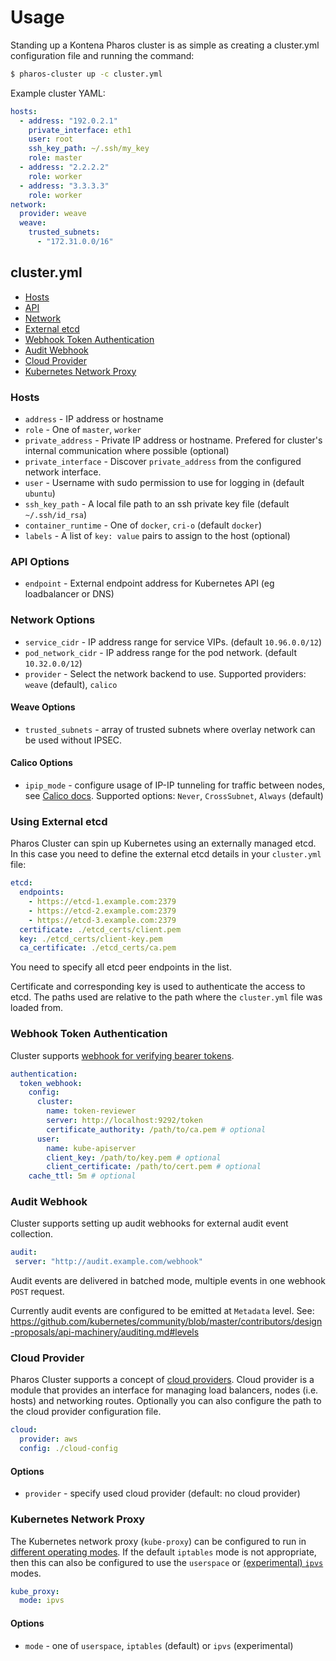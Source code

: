 # Usage

Standing up a Kontena Pharos cluster is as simple as creating a cluster.yml configuration file and running the command:

```sh
$ pharos-cluster up -c cluster.yml
```

Example cluster YAML:

```yaml
hosts:
  - address: "192.0.2.1"
    private_interface: eth1
    user: root
    ssh_key_path: ~/.ssh/my_key
    role: master
  - address: "2.2.2.2"
    role: worker
  - address: "3.3.3.3"
    role: worker
network:
  provider: weave
  weave:
    trusted_subnets:
      - "172.31.0.0/16"
```

## cluster.yml

- [Hosts](#hosts)
- [API](#api-options)
- [Network](#network-options)
- [External etcd](#using-external-etcd)
- [Webhook Token Authentication](#webhook-token-authentication)
- [Audit Webhook](#audit-webhook)
- [Cloud Provider](#cloud-provider)
- [Kubernetes Network Proxy](#kubernetes-network-proxy)

### Hosts

- `address` - IP address or hostname
- `role` - One of `master`, `worker`
- `private_address` - Private IP address or hostname. Prefered for cluster's internal communication where possible (optional)
- `private_interface` - Discover `private_address` from the configured network interface.
- `user` - Username with sudo permission to use for logging in (default  `ubuntu`)
- `ssh_key_path` - A local file path to an ssh private key file (default `~/.ssh/id_rsa`)
- `container_runtime` - One of `docker`, `cri-o` (default `docker`)
- `labels` - A list of `key: value` pairs to assign to the host (optional)

### API Options

- `endpoint` - External endpoint address for Kubernetes API (eg loadbalancer or DNS)

### Network Options

- `service_cidr` - IP address range for service VIPs. (default `10.96.0.0/12`)
- `pod_network_cidr` - IP address range for the pod network. (default `10.32.0.0/12`)
- `provider` - Select the network backend to use. Supported providers: `weave` (default), `calico`

#### Weave Options
- `trusted_subnets` - array of trusted subnets where overlay network can be used without IPSEC.

#### Calico Options
- `ipip_mode` - configure usage of IP-IP tunneling for traffic between nodes, see [Calico docs](https://docs.projectcalico.org/v3.1/usage/configuration/ip-in-ip). Supported options: `Never`, `CrossSubnet`, `Always` (default)

### Using External etcd

Pharos Cluster can spin up Kubernetes using an externally managed etcd. In this case you need to define the external etcd details in your `cluster.yml` file:

```yaml
etcd:
  endpoints:
    - https://etcd-1.example.com:2379
    - https://etcd-2.example.com:2379
    - https://etcd-3.example.com:2379
  certificate: ./etcd_certs/client.pem
  key: ./etcd_certs/client-key.pem
  ca_certificate: ./etcd_certs/ca.pem
```

You need to specify all etcd peer endpoints in the list.

Certificate and corresponding key is used to authenticate the access to etcd. The paths used are relative to the path where the `cluster.yml` file was loaded from.

### Webhook Token Authentication

Cluster supports [webhook for verifying bearer tokens](https://kubernetes.io/docs/admin/authentication/#webhook-token-authentication).

```yaml
authentication:
  token_webhook:
    config:
      cluster:
        name: token-reviewer
        server: http://localhost:9292/token
        certificate_authority: /path/to/ca.pem # optional
      user:
        name: kube-apiserver
        client_key: /path/to/key.pem # optional
        client_certificate: /path/to/cert.pem # optional
    cache_ttl: 5m # optional
```

### Audit Webhook

Cluster supports setting up audit webhooks for external audit event collection.

```yaml
audit:
 server: "http://audit.example.com/webhook"
```

Audit events are delivered in batched mode, multiple events in one webhook `POST` request.

Currently audit events are configured to be emitted at `Metadata` level. See: https://github.com/kubernetes/community/blob/master/contributors/design-proposals/api-machinery/auditing.md#levels

### Cloud Provider

Pharos Cluster supports a concept of [cloud providers](https://kubernetes.io/docs/getting-started-guides/scratch/#cloud-provider). Cloud provider is a module that provides an interface for managing load balancers, nodes (i.e. hosts) and networking routes. Optionally you can also configure the path to the cloud provider configuration file.

```yaml
cloud:
  provider: aws
  config: ./cloud-config
```

#### Options

- `provider` - specify used cloud provider (default: no cloud provider)

### Kubernetes Network Proxy

The Kubernetes network proxy (`kube-proxy`) can be configured to run in [different operating modes](https://kubernetes.io/docs/concepts/services-networking/service/#virtual-ips-and-service-proxies). If the default `iptables` mode is not appropriate, then this can also be configured to use the `userspace` or [(experimental) `ipvs`](https://github.com/kubernetes/kubernetes/tree/master/pkg/proxy/ipvs) modes.

```yaml
kube_proxy:
  mode: ipvs
```

#### Options

- `mode` - one of `userspace`, `iptables` (default) or `ipvs` (experimental)
